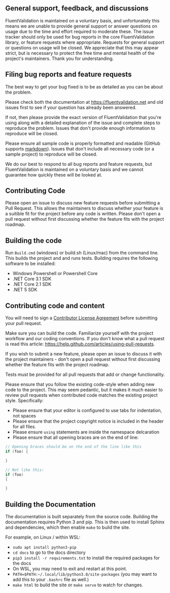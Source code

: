 ## General support, feedback, and discussions
FluentValidation is maintained on a voluntary basis, and unfortunately this means we are unable to provide general support or answer questions on usage due to the time and effort required to moderate these. The issue tracker should only be used for bug reports in the core FluentValidation library, or feature requests where appropriate. Requests for general support or questions on usage will be closed. We appreciate that this may appear strict, but is necessary to protect the free time and mental health of the project's maintainers. Thank you for understanding. 

## Filing bug reports and feature requests
The best way to get your bug fixed is to be as detailed as you can be about the problem.

Please check both the documentation at https://fluentvalidation.net and old issues first to see if your question has already been answered.

If not, then please provide the exact version of FluentValidation that you're using along with a detailed explanation of the issue and complete steps to reproduce the problem. Issues that don't provide enough information to reproduce will be closed.

Please ensure all sample code is properly formatted and readable (GitHub supports [markdown](https://github.github.com/github-flavored-markdown/)). Issues that don't include all necessary code (or a sample project) to reproduce will be closed.

We do our best to respond to all bug reports and feature requests, but FluentValidation is maintained on a voluntary basis and we cannot guarantee how quickly these will be looked at.

## Contributing Code
Please open an issue to discuss new feature requests before submitting a Pull Request. This allows the maintainers to discuss whether your feature is a suitible fit for the project before any code is written. Please don't open a pull request without first discussing whether the feature fits with the project roadmap.

## Building the code
Run `Build.cmd` (windows) or build.sh (Linux/mac) from the command line. This builds the project and and runs tests. Building requires the following software to be installed:

* Windows Powershell or Powershell Core
* .NET Core 3.1 SDK
* .NET Core 2.1 SDK
* .NET 5 SDK

## Contributing code and content
You will need to sign a [Contributor License Agreement](https://cla.dotnetfoundation.org/) before submitting your pull request.

Make sure you can build the code. Familiarize yourself with the project workflow and our coding conventions. If you don't know what a pull request is read this article: https://help.github.com/articles/using-pull-requests.

If you wish to submit a new feature, please open an issue to discuss it with the project maintainers - don't open a pull request without first discussing whether the feature fits with the project roadmap.

Tests must be provided for all pull requests that add or change functionality.

Please ensure that you follow the existing code-style when adding new code to the project. This may seem pedantic, but it makes it much easier to review pull requests when contributed code matches the existing project style. Specifically:
- Please ensure that your editor is configured to use tabs for indentation, not spaces
- Please ensure that the project copyright notice is included in the header for all files.
- Please ensure `using` statements are inside the namespace delcaration
- Please ensure that all opening braces are on the end of line:

```csharp
// Opening braces should be on the end of the line like this
if (foo) {

}

// Not like this:
if (foo)
{

}
```

## Building the Documentation

The documentation is built separately from the source code. Building the documentation requires Python 3 and pip. This is then used to install Sphinx and dependencies, which then enable `make` to build the site.

For example, on Linux / within WSL:

* `sudo apt install python3-pip`
* `cd docs` to go to the docs directory
* `pip3 install -r requirements.txt` to install the required packages for the docs
* On WSL, you may need to exit and restart at this point.
* `PATH=$PATH:~/.local/lib/python3.8/site-packages` (you may want to add this to your `.bashrc` file as well.)
* `make html` to build the site or `make serve` to watch for changes.
